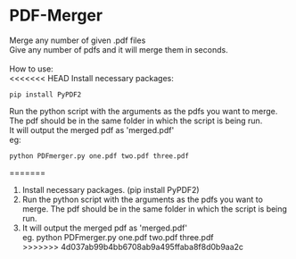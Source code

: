 # PDF-Merger
  
Merge any number of given .pdf files<br>
Give any number of pdfs and it will merge them in seconds.<br>
<br>
How to use:<br>
<<<<<<< HEAD
Install necessary packages:

	pip install PyPDF2

Run the python script with the arguments as the pdfs you want to merge. The pdf should be in the same folder in which the script is being run.<br>
It will output the merged pdf as 'merged.pdf'<br>
eg:

	python PDFmerger.py one.pdf two.pdf three.pdf
=======
<ol>
<li>Install necessary packages. (pip install PyPDF2)<br></li>
<li>Run the python script with the arguments as the pdfs you want to merge. The pdf should be in the same folder in which the script is being run.<br></li>
<li>It will output the merged pdf as 'merged.pdf'<br></li>
eg. python PDFmerger.py one.pdf two.pdf three.pdf<br>
>>>>>>> 4d037ab99b4bb6708ab9a495ffaba8f8d0b9aa2c
